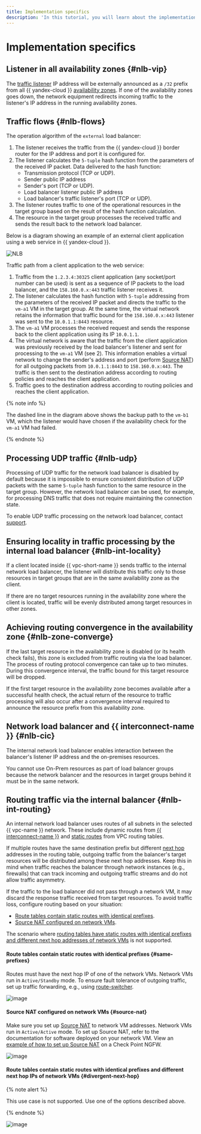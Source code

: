 ```yaml
---
title: Implementation specifics
description: 'In this tutorial, you will learn about the implementation of a network load balancer in {{ yandex-cloud }}: the operation algorithm of the external load balancer, handling of UDP traffic, traffic routing through the internal load balancer, etc.'
---
```


# Implementation specifics


## Listener in all availability zones {#nlb-vip}

The [traffic listener](listener.md) IP address will be externally announced as a `/32` prefix from all {{ yandex-cloud }} [availability zones](../../overview/concepts/geo-scope.md). If one of the availability zones goes down, the network equipment redirects incoming traffic to the listener's IP address in the running availability zones.

## Traffic flows {#nlb-flows}

The operation algorithm of the `external` load balancer:

1. The listener receives the traffic from the {{ yandex-cloud }} border router for the IP address and port it is configured for.
1. The listener calculates the `5-tuple` hash function from the parameters of the received IP packet. Data delivered to the hash function:
   * Transmission protocol (TCP or UDP).
   * Sender public IP address
   * Sender's port (TCP or UDP).
   * Load balancer listener public IP address
   * Load balancer's traffic listener's port (TCP or UDP).
1. The listener routes traffic to one of the operational resources in the target group based on the result of the hash function calculation.
1. The resource in the target group processes the received traffic and sends the result back to the network load balancer.

Below is a diagram showing an example of an external client application using a web service in {{ yandex-cloud }}.


![NLB](../../_assets/network-load-balancer/nlb-flows.svg)


Traffic path from a client application to the web service:

1. Traffic from the `1.2.3.4:30325` client application (any socket/port number can be used) is sent as a sequence of IP packets to the load balancer, and the `158.160.0.x:443` traffic listener receives it.
1. The listener calculates the hash function with `5-tuple` addressing from the parameters of the received IP packet and directs the traffic to the `vm-a1` VM in the target group. At the same time, the virtual network retains the information that traffic bound for the `158.160.0.x:443` listener was sent to the `10.0.1.1:8443` resource.
1. The `vm-a1` VM processes the received request and sends the response back to the client application using its IP `10.0.1.1`.
1. The virtual network is aware that the traffic from the client application was previously received by the load balancer's listener and sent for processing to the `vm-a1` VM (see 2). This information enables a virtual network to change the sender's address and port (perform [Source NAT](https://en.wikipedia.org/wiki/Network_address_translation)) for all outgoing packets from `10.0.1.1:8443` to `158.160.0.x:443`. The traffic is then sent to the destination address according to routing policies and reaches the client application.
1. Traffic goes to the destination address according to routing policies and reaches the client application.

{% note info %}

The dashed line in the diagram above shows the backup path to the `vm-b1` VM, which the listener would have chosen if the availability check for the `vm-a1` VM had failed.

{% endnote %}

## Processing UDP traffic {#nlb-udp}

Processing of UDP traffic for the network load balancer is disabled by default because it is impossible to ensure consistent distribution of UDP packets with the same `5-tuple` hash function to the same resource in the target group. However, the network load balancer can be used, for example, for processing DNS traffic that does not require maintaining the connection state.

To enable UDP traffic processing on the network load balancer, contact [support](../../support/overview.md).

## Ensuring locality in traffic processing by the internal load balancer {#nlb-int-locality}

If a client located inside {{ vpc-short-name }} sends traffic to the internal network load balancer, the listener will distribute this traffic only to those resources in target groups that are in the same availability zone as the client.

If there are no target resources running in the availability zone where the client is located, traffic will be evenly distributed among target resources in other zones.

## Achieving routing convergence in the availability zone {#nlb-zone-converge}

If the last target resource in the availability zone is disabled (or its health check fails), this zone is excluded from traffic routing via the load balancer. The process of routing protocol convergence can take up to two minutes. During this convergence interval, the traffic bound for this target resource will be dropped.

If the first target resource in the availability zone becomes available after a successful health check, the actual return of the resource to traffic processing will also occur after a convergence interval required to announce the resource prefix from this availability zone.

## Network load balancer and {{ interconnect-name }} {#nlb-cic}

The internal network load balancer enables interaction between the balancer's listener IP address and the on-premises resources.

You cannot use On-Prem resources as part of load balancer groups because the network balancer and the resources in target groups behind it must be in the same network.

## Routing traffic via the internal balancer {#nlb-int-routing}

An internal network load balancer uses routes of all subnets in the selected {{ vpc-name }} network. These include dynamic routes from [{{ interconnect-name }}](../../interconnect/) and [static routes](../../vpc/concepts/routing.md) from VPC routing tables.

If multiple routes have the same destination prefix but different [next hop](https://en.wikipedia.org/wiki/Hop_(networking)#Next_hop) addresses in the routing table, outgoing traffic from the balancer's target resources will be distributed among these next hop addresses. Keep this in mind when traffic reaches the balancer through network instances (e.g., firewalls) that can track incoming and outgoing traffic streams and do not allow traffic asymmetry.

If the traffic to the load balancer did not pass through a network VM, it may discard the response traffic received from target resources. To avoid traffic loss, configure routing based on your situation:

* [Route tables contain static routes with identical prefixes](#same-prefixes).
* [Source NAT configured on network VMs](#source-nat).

The scenario where [routing tables have static routes with identical prefixes and different next hop addresses of network VMs](#divergent-next-hop) is not supported.

#### Route tables contain static routes with identical prefixes {#same-prefixes}

Routes must have the next hop IP of one of the network VMs. Network VMs run in `Active/Standby` mode. To ensure fault tolerance of outgoing traffic, set up traffic forwarding, e.g., using [route-switcher](https://github.com/yandex-cloud-examples/yc-route-switcher/tree/main).

![image](../../_assets/network-load-balancer/nlb-int-routing-1.svg)

#### Source NAT configured on network VMs {#source-nat}

Make sure you set up [Source NAT](https://en.wikipedia.org/wiki/Network_address_translation#SNAT) to network VM addresses. Network VMs run in `Active/Active` mode. To set up Source NAT, refer to the documentation for software deployed on your network VM. View an [example of how to set up Source NAT](../../tutorials/routing/high-accessible-dmz.md#setup-static-nat) on a Check Point NGFW.

![image](../../_assets/network-load-balancer/nlb-int-routing-2.svg)

#### Route tables contain static routes with identical prefixes and different next hop IPs of network VMs {#divergent-next-hop}

{% note alert %}

This use case is not supported. Use one of the options described above.

{% endnote %}

![image](../../_assets/network-load-balancer/nlb-int-routing-3.svg)
